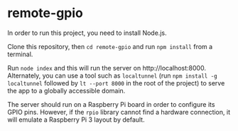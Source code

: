 # remote-gpio

In order to run this project, you need to install Node.js.

Clone this repository, then `cd remote-gpio` and run `npm install` from a terminal.

Run `node index` and this will run the server on http://localhost:8000. Alternately, you can use a tool such as `localtunnel` (run `npm install -g localtunnel` followed by `lt --port 8000` in the root of the project) to serve the app to a globally accessible domain.

The server should run on a Raspberry Pi board in order to configure its GPIO pins. However, if the `rpio` library cannot find a hardware connection, it will emulate a Raspberry Pi 3 layout by default.
